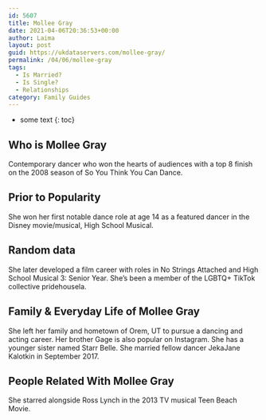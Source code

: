 ```yaml
---
id: 5607
title: Mollee Gray
date: 2021-04-06T20:36:53+00:00
author: Laima
layout: post
guid: https://ukdataservers.com/mollee-gray/
permalink: /04/06/mollee-gray
tags:
  - Is Married?
  - Is Single?
  - Relationships
category: Family Guides
---
```


* some text
{: toc}


## Who is Mollee Gray
                  
                  
                  
Contemporary dancer who won the hearts of audiences with a top 8 finish on the 2008 season of So You Think You Can Dance.
                  
              
            
              
            
                
                
                
## Prior to Popularity
                  
                  
                  
She won her first notable dance role at age 14 as a featured dancer in the Disney movie/musical, High School Musical.
                  
              
            
              
            
                
                
                
## Random data
                  
                  
                  
She later developed a film career with roles in No Strings Attached and High School Musical 3: Senior Year. She&#8217;s been a member of the LGBTQ+ TikTok collective pridehousela.
                  
              
            
              
            
                
                
                
## Family & Everyday Life of Mollee Gray
                  
                  
                  
She left her family and hometown of Orem, UT to pursue a dancing and acting career. Her brother Gage is also popular on Instagram. She has a younger sister named Starr Belle. She married fellow dancer JekaJane Kalotkin in September 2017. 
                  
              
            
              
            
                
                
                
## People Related With Mollee Gray
                  
                  
                  
She starred alongside Ross Lynch in the 2013 TV musical Teen Beach Movie. 
                  
              
            
              
            
                
              
            
              
              
            
            
              
            
          
          
          